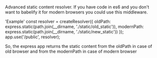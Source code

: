 Advanced static content resolver.
If you have code in es6 and you don't want to babelify it for modern browsers you could use this middleware.

'Example'
const resolver = createResolver({
    oldPath: express.static(path.join(__dirname, './static/old_static')),
    modernPath: express.static(path.join(__dirname, './static/new_static'))
});
app.use('/public', resolver);

So, the express app returns the static content from the oldPath in case of old browser and from the modernPath in case of modern browser